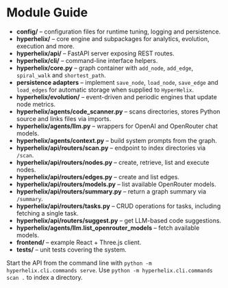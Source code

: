 # Module Guide

- **config/** – configuration files for runtime tuning, logging and persistence.
- **hyperhelix/** – core engine and subpackages for analytics, evolution, execution and more.
- **hyperhelix/api/** – FastAPI server exposing REST routes.
- **hyperhelix/cli/** – command-line interface helpers.
- **hyperhelix/core.py** – graph container with `add_node`, `add_edge`, `spiral_walk` and `shortest_path`.
- **persistence adapters** – implement `save_node`, `load_node`, `save_edge` and
  `load_edges` for automatic storage when supplied to `HyperHelix`.
- **hyperhelix/evolution/** – event-driven and periodic engines that update node metrics.
- **hyperhelix/agents/code_scanner.py** – scans directories, stores Python source and links files via imports.
- **hyperhelix/agents/llm.py** – wrappers for OpenAI and OpenRouter chat models.
- **hyperhelix/agents/context.py** – build system prompts from the graph.
- **hyperhelix/api/routers/scan.py** – endpoint to index directories via `/scan`.
- **hyperhelix/api/routers/nodes.py** – create, retrieve, list and execute nodes.
- **hyperhelix/api/routers/edges.py** – create and list edges.
- **hyperhelix/api/routers/models.py** – list available OpenRouter models.
- **hyperhelix/api/routers/summary.py** – return a graph summary via `/summary`.
- **hyperhelix/api/routers/tasks.py** – CRUD operations for tasks, including fetching a single task.
- **hyperhelix/api/routers/suggest.py** – get LLM-based code suggestions.
- **hyperhelix/agents/llm.list_openrouter_models** – fetch available models.
- **frontend/** – example React + Three.js client.
- **tests/** – unit tests covering the system.

Start the API from the command line with `python -m hyperhelix.cli.commands serve`.
Use `python -m hyperhelix.cli.commands scan .` to index a directory.
